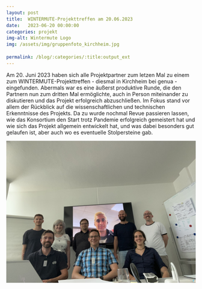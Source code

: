```yaml
---
layout: post
title:  WINTERMUTE-Projekttreffen am 20.06.2023
date:   2023-06-20 00:00:00
categories: projekt
img-alt: Wintermute Logo
img: /assets/img/gruppenfoto_kirchheim.jpg

permalink: /blog/:categories/:title:output_ext
---  
```


Am 20. Juni 2023 haben sich alle Projektpartner zum letzen Mal zu einem zum WINTERMUTE-Projekttreffen - diesmal in Kirchheim bei genua - eingefunden.
Abermals war es eine äußerst produktive Runde, die den Partnern nun zum dritten Mal ermöglichte, auch in Person miteinander zu diskutieren und das Projekt erfolgreich abzuschließen.
Im Fokus stand vor allem der Rückblick auf die wissenschaftlichen und technischen Erkenntnisse des Projekts. Da zu wurde nochmal Revue passieren lassen, wie das Konsortium den Start trotz Pandemie erfolgreich gemeistert hat und wie sich das Projekt allgemein entwickelt hat, und was dabei besonders gut gelaufen ist, aber auch wo es eventuelle Stolpersteine gab.

![WINTERMUTE Treffen Leipzig](/assets/img/gruppenfoto_kirchheim.jpg)